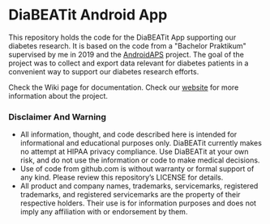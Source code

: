 # DiaBEATit Android App
This repository holds the code for the DiaBEATit App supporting our diabetes research.
It is based on the code from a "Bachelor Praktikum" supervised by me in 2019 and the [AndroidAPS](https://github.com/MilosKozak/AndroidAPS) project.
The goal of the project was to collect and export data relevant for diabetes patients in a convenient way to support our diabetes research efforts.

Check the Wiki page for documentation.
Check our [website](https://diabeatit.de) for more information about the project.

### Disclaimer And Warning
* All information, thought, and code described here is intended for informational and educational purposes only. DiaBEATit currently makes no attempt at HIPAA privacy compliance. Use DiaBEATit at your own risk, and do not use the information or code to make medical decisions.
* Use of code from github.com is without warranty or formal support of any kind. Please review this repository’s LICENSE for details.
* All product and company names, trademarks, servicemarks, registered trademarks, and registered servicemarks are the property of their respective holders. Their use is for information purposes and does not imply any affiliation with or endorsement by them.
